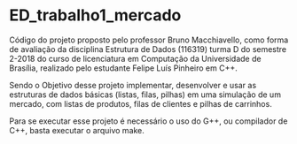 # ED_trabalho1_mercado

Código do projeto proposto pelo professor Bruno Macchiavello, como forma de avaliação da disciplina Estrutura de Dados (116319) turma D do semestre 2-2018 do curso de licenciatura em Computação da Universidade de Brasília, realizado pelo estudante Felipe Luís Pinheiro em C++.

Sendo o Objetivo desse projeto implementar, desenvolver e usar as estruturas de dados básicas (listas, filas, pilhas) em uma simulação de um mercado, com listas de produtos, filas de clientes e pilhas de carrinhos. 

Para se executar esse projeto é necessário o uso do G++, ou compilador de C++, basta executar o arquivo make. 
